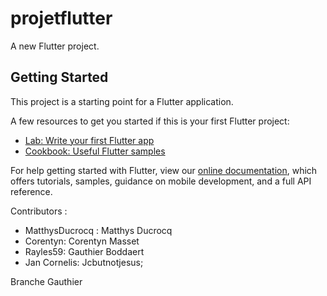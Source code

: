 # projetflutter

A new Flutter project.

## Getting Started

This project is a starting point for a Flutter application.

A few resources to get you started if this is your first Flutter project:

- [Lab: Write your first Flutter app](https://flutter.dev/docs/get-started/codelab)
- [Cookbook: Useful Flutter samples](https://flutter.dev/docs/cookbook)

For help getting started with Flutter, view our
[online documentation](https://flutter.dev/docs), which offers tutorials,
samples, guidance on mobile development, and a full API reference.

Contributors :

- MatthysDucrocq : Matthys Ducrocq
- Corentyn: Corentyn Masset
- Rayles59: Gauthier Boddaert
- Jan Cornelis: Jcbutnotjesus;

Branche Gauthier
